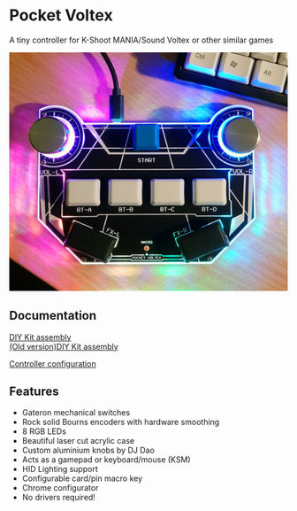 # Pocket Voltex

A tiny controller for K-Shoot MANIA/Sound Voltex or other similar games

![Pocket Voltex](ProductShot.jpg)

## Documentation
[DIY Kit assembly](Docs/Assembly.md)  
[(Old version)DIY Kit assembly](Docs/Assembly_old.md)

[Controller configuration](Docs/Configuration.md)

## Features
* Gateron mechanical switches
* Rock solid Bourns encoders with hardware smoothing
* 8 RGB LEDs
* Beautiful laser cut acrylic case
* Custom aluminium knobs by DJ Dao
* Acts as a gamepad or keyboard/mouse (KSM)
* HID Lighting support
* Configurable card/pin macro key
* Chrome configurator
* No drivers required!
